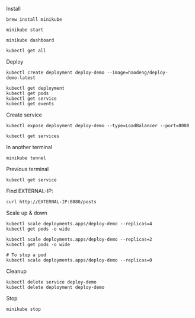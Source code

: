 Install

    brew install minikube
  
    minikube start
  
    minikube dashboard
  
    kubectl get all
  
Deploy

    kubectl create deployment deploy-demo --image=haodeng/deploy-demo:latest
    
    kubectl get deployment
    kubectl get pods
    kubectl get service
    kubectl get events


Create service

    kubectl expose deployment deploy-demo --type=LoadBalancer --port=8080
    
    kubectl get services

In another terminal

    minikube tunnel
    
Previous terminal

    kubectl get service
    
Find EXTERNAL-IP:

    curl http://EXTERNAL-IP:8080/posts
  
Scale up & down

    kubectl scale deployments.apps/deploy-demo --replicas=4
    kubectl get pods -o wide
    
    kubectl scale deployments.apps/deploy-demo --replicas=2
    kubectl get pods -o wide
    
    # To stop a pod
    kubectl scale deployments.apps/deploy-demo --replicas=0
    
Cleanup

    kubectl delete service deploy-demo
    kubectl delete deployment deploy-demo
    
Stop

    minikube stop
